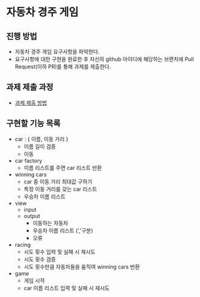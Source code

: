 # 자동차 경주 게임
## 진행 방법
* 자동차 경주 게임 요구사항을 파악한다.
* 요구사항에 대한 구현을 완료한 후 자신의 github 아이디에 해당하는 브랜치에 Pull Request(이하 PR)를 통해 과제를 제출한다.

## 과제 제출 과정
* [과제 제출 방법](https://github.com/next-step/nextstep-docs/tree/master/precourse)

## 구현할 기능 목록
- car : { 이름, 이동 거리 }
  - 이름 길이 검증
  - 이동
- car factory
  - 이름 리스트를 주면 car 리스트 반환
- winning cars
  - car 중 이동 거리 최대값 구하기
  - 특정 이동 거리를 갖는 car 리스트
  - 우승차 이름 리스트
- view
  - input
  - output
    - 이동하는 자동차
    - 우승차 이름 리스트 (','구분)
    - 오류
- racing
  - 시도 횟수 입력 및 실패 시 재시도
  - 시도 횟수 검증
  - 시도 횟수만큼 자동차들을 움직여 winning cars 반환
- game 
  - 게임 시작
  - car 이름 리스트 입력 및 실패 시 재시도

